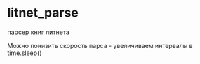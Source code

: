 # litnet_parse
парсер книг литнета

Можно понизить скорость парса - увеличиваем интервалы в time.sleep()

